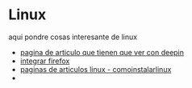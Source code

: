 # Linux

aqui pondre cosas interesante de linux


- [pagina de articulo que tienen que ver con deepin](https://deepinenespañol.org/page/6/)
- [integrar firefox](https://deepinenespañol.org/integracion-perfecta-de-firefox-en-dde-kwin/)
- [paginas de articulos linux - comoinstalarlinux](https://www.comoinstalarlinux.com/)
- 